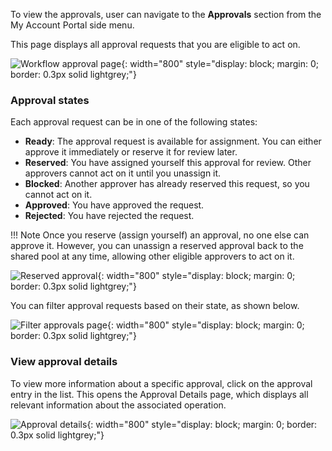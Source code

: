 To view the approvals, user can navigate to the **Approvals** section from the My Account Portal side menu.

This page displays all approval requests that you are eligible to act on.

![Workflow approval page]({{base_path}}/assets/img/guides/workflows/workflow-approvals.png){: width="800" style="display: block; margin: 0; border: 0.3px solid lightgrey;"}

### Approval states

Each approval request can be in one of the following states:

- **Ready**: The approval request is available for assignment. You can either approve it immediately or reserve it for review later.
- **Reserved**: You have assigned yourself this approval for review. Other approvers cannot act on it until you unassign it.
- **Blocked**: Another approver has already reserved this request, so you cannot act on it.
- **Approved**: You have approved the request.
- **Rejected**: You have rejected the request.

!!! Note
    Once you reserve (assign yourself) an approval, no one else can approve it. However, you can unassign a reserved approval back to the shared pool at any time, allowing other eligible approvers to act on it.

![Reserved approval]({{base_path}}/assets/img/guides/workflows/reserved-approval.png){: width="800" style="display: block; margin: 0; border: 0.3px solid lightgrey;"}

You can filter approval requests based on their state, as shown below.

![Filter approvals page]({{base_path}}/assets/img/guides/workflows/filter-approvals.png){: width="800" style="display: block; margin: 0; border: 0.3px solid lightgrey;"}

### View approval details

To view more information about a specific approval, click on the approval entry in the list.
This opens the Approval Details page, which displays all relevant information about the associated operation.

![Approval details]({{base_path}}/assets/img/guides/workflows/approval-details.png){: width="800" style="display: block; margin: 0; border: 0.3px solid lightgrey;"}
